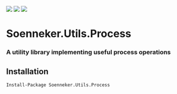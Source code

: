[![](https://img.shields.io/nuget/v/Soenneker.Utils.Process.svg?style=for-the-badge)](https://www.nuget.org/packages/Soenneker.Utils.Process/)
[![](https://img.shields.io/github/actions/workflow/status/soenneker/soenneker.utils.process/main.yml?style=for-the-badge)](https://github.com/soenneker/soenneker.utils.process/actions/workflows/main.yml)
[![](https://img.shields.io/nuget/dt/Soenneker.Utils.Process.svg?style=for-the-badge)](https://www.nuget.org/packages/Soenneker.Utils.Process/)

# Soenneker.Utils.Process
### A utility library implementing useful process operations

## Installation

```
Install-Package Soenneker.Utils.Process
```
